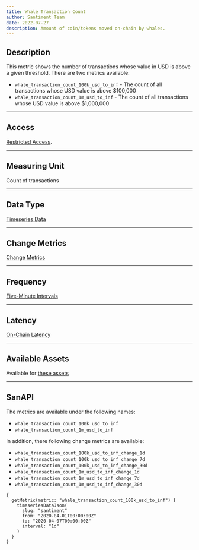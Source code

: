 ```yaml
---
title: Whale Transaction Count
author: Santiment Team
date: 2022-07-27
description: Amount of coin/tokens moved on-chain by whales.
---
```


## Description

This metric shows the number of transactions whose value in USD is above a given threshold.
There are two metrics available:
- `whale_transaction_count_100k_usd_to_inf` - The count of all transactions whose USD value is above $100,000
- `whale_transaction_count_1m_usd_to_inf` - The count of all transactions whose USD value is above $1,000,000
---

## Access

[Restricted Access](/metrics/details/access#restricted-access).

---

## Measuring Unit

Count of transactions

---

## Data Type

[Timeseries Data](/metrics/details/data-type#timeseries-data)

---

## Change Metrics

[Change Metrics](/metrics/details/change_metrics)

---

## Frequency

[Five-Minute Intervals](/metrics/details/frequency#five-minute-frequency)

---

## Latency

[On-Chain Latency](/metrics/details/latency#on-chain-latency)

---

## Available Assets

Available for [these
assets](<https://api.santiment.net/graphiql?variables=&query=%7B%0A%20%20getMetric(metric%3A%20%22whale_transaction_count_100k_usd_to_inf%22)%20%7B%0A%20%20%20%20metadata%20%7B%0A%20%20%20%20%20%20availableSlugs%0A%20%20%20%20%7D%0A%20%20%7D%0A%7D%0A>)

---

## SanAPI

The metrics are available under the following names:
- `whale_transaction_count_100k_usd_to_inf`
- `whale_transaction_count_1m_usd_to_inf`

In addition, there following change metrics are available:
- `whale_transaction_count_100k_usd_to_inf_change_1d`
- `whale_transaction_count_100k_usd_to_inf_change_7d`
- `whale_transaction_count_100k_usd_to_inf_change_30d`
- `whale_transaction_count_1m_usd_to_inf_change_1d`
- `whale_transaction_count_1m_usd_to_inf_change_7d`
- `whale_transaction_count_1m_usd_to_inf_change_30d`

```graphql-explorer
{
  getMetric(metric: "whale_transaction_count_100k_usd_to_inf") {
    timeseriesDataJson(
      slug: "santiment"
      from: "2020-04-01T00:00:00Z"
      to: "2020-04-07T00:00:00Z"
      interval: "1d"
    )
  }
}
```
